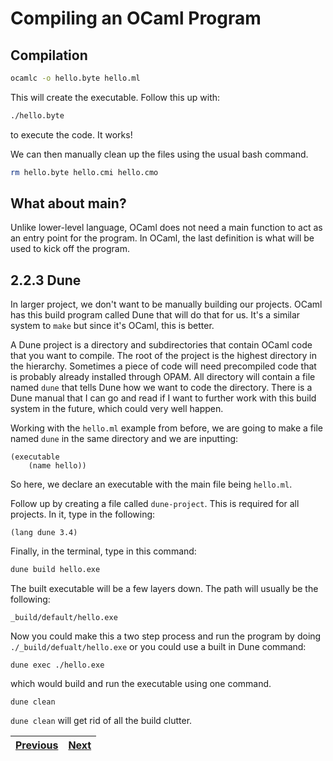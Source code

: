 # Compiling an OCaml Program

## Compilation

```bash
ocamlc -o hello.byte hello.ml
```

This will create the executable. Follow this up with:

```bash
./hello.byte
```

to execute the code. It works!

We can then manually clean up the files using the usual bash command.

```bash
rm hello.byte hello.cmi hello.cmo
```

## What about main?

Unlike lower-level language, OCaml does not need a main function to act as an entry point for the program. In OCaml, the last definition is what will be used to kick off the program.

## 2.2.3 Dune

In larger project, we don't want to be manually building our projects. OCaml has this build program called Dune that will do that for us. It's a similar system to `make` but since it's OCaml, this is better.

A Dune project is a directory and subdirectories that contain OCaml code that you want to compile. The root of the project is the highest directory in the hierarchy. Sometimes a piece of code will need precompiled code that is probably already installed through OPAM. All directory will contain a file named `dune` that tells Dune how we want to code the directory. There is a Dune manual that I can go and read if I want to further work with this build system in the future, which could very well happen.

Working with the `hello.ml` example from before, we are going to make a file named `dune` in the same directory and we are inputting:

```Dune
(executable
    (name hello))
```

So here, we declare an executable with the main file being `hello.ml`.

Follow up by creating a file called `dune-project`. This is required for all projects. In it, type in the following:

```dune
(lang dune 3.4)
```

Finally, in the terminal, type in this command:

```zsh
dune build hello.exe
```

The built executable will be a few layers down. The path will usually be the following:

```
_build/default/hello.exe
```

Now you could make this a two step process and run the program by doing `./_build/defualt/hello.exe` or you could use a built in Dune command:

```
dune exec ./hello.exe
```

which would build and run the executable using one command.

```
dune clean
```

`dune clean` will get rid of all the build clutter.

| [Previous](ch02_01_toplevel.md) | [Next](ch02_03_expressions.md) | 
| ------------------------------- | ------------------------------ |
